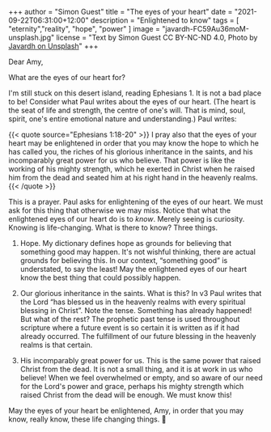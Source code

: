 +++
author = "Simon Guest"
title = "The eyes of your heart"
date = "2021-09-22T06:31:00+12:00"
description = "Enlightened to know"
tags = [ "eternity","reality", "hope", "power" ]
image = "javardh-FC59Au36moM-unsplash.jpg"
license = "Text by Simon Guest CC BY-NC-ND 4.0, Photo by [Javardh on Unsplash](https://unsplash.com/photos/FC59Au36moM)"
+++

Dear Amy,

What are the eyes of our heart for?

I'm still stuck on this desert island, reading Ephesians 1. It is not a bad place to be! Consider what Paul writes about the eyes of our heart. (The heart is the seat of life and strength, the centre of one's will. That is mind, soul, spirit, one's entire emotional nature and understanding.)  Paul writes:

{{< quote source="Ephesians 1:18-20" >}}
I pray also that the eyes of your heart may be enlightened in order that you may know the hope to which he has called you, the riches of his glorious inheritance in the saints, and his incomparably great power for us who believe. That power is like the working of his mighty strength, which he exerted in Christ when he raised him from the dead and seated him at his right hand in the heavenly realms.
{{< /quote >}}

This is a prayer. Paul asks for enlightening of the eyes of our heart. We must ask for this thing that otherwise we may miss. Notice that what the enlightened eyes of our heart do is to _know_. Merely seeing is curiosity. Knowing is life-changing. What is there to know? Three things.

1. Hope. My dictionary defines hope as grounds for believing that something good may happen. It's not wishful thinking, there are actual grounds for believing this. In our context, “something good” is understated, to say the least! May the enlightened eyes of our heart know the best thing that could possibly happen.

2. Our glorious inheritance in the saints. What is this? In v3 Paul writes that the Lord “has blessed us in the heavenly realms with every spiritual blessing in Christ”. Note the tense. Something has already happened! But what of the rest? The prophetic past tense is used throughout scripture where a future event is so certain it is written as if it had already occurred. The fulfillment of our future blessing in the heavenly realms is that certain.

3. His incomparably great power for us. This is the same power that raised Christ from the dead. It is not a small thing, and it is at work in us who believe! When we feel overwhelmed or empty, and so aware of our need for the Lord's power and grace, perhaps his mighty strength which raised Christ from the dead will be enough. We must know this!

May the eyes of your heart be enlightened, Amy, in order that you may know, really know, these life changing things. 🙏
